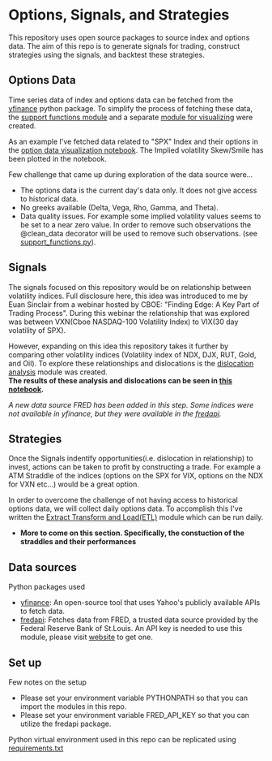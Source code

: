 # Options, Signals, and Strategies

This repository uses open source packages to source index and options data. 
The aim of this repo is to generate signals for trading, construct strategies using the signals, and backtest these strategies. 


## Options Data

Time series data of index and options data can be fetched from the [yfinance](https://ranaroussi.github.io/yfinance/index.html) python package.
To simplify the process of fetching these data, the [support functions module](./src/support_functions.py) and a separate [module for visualizing](./src/plot_functions.py) were created.

As an example I've fetched data related to "SPX" Index and their options in the [option data visualization notebook](./src/option_data_visualiztion.ipynb). The Implied volatility Skew/Smile has been plotted in the notebook.

Few challenge that came up during exploration of the data source were...
- The options data is the current day's data only. It does not give access to historical data. 
- No greeks available (Delta, Vega, Rho, Gamma, and Theta).
- Data quality issues. For example some implied volatility values seems to be set to a near zero value. In order to remove such observations the @clean_data decorator will be used to remove such observations. (see [support_functions.py](./src/support_functions.py)). 

## Signals

The signals focused on this repository would be on relationship between volatility indices. Full disclosure here, this idea was introduced to me by Euan Sinclair from a webinar hosted by CBOE: "Finding Edge: A Key Part of Trading Process". During this webinar the relationship that was explored was between VXN(Cboe NASDAQ-100 Volatility Index) to VIX(30 day volatility of SPX). 

However, expanding on this idea this repository takes it further by comparing other volatility indices (Volatility index of NDX, DJX, RUT, Gold, and Oil). To explore these relationships and dislocations is the [dislocation analysis](./src/dislocation_analysis.py) module was created.  
**The results of these analysis and dislocations can be seen in [this notebook](./src/notebooks/Finding_an_Edge.ipynb).**

*A new data source FRED has been added in this step. Some indices were not available in yfinance, but they were available in the [fredapi](https://pypi.org/project/fredapi/).*

## Strategies

Once the Signals indentify opportunities(i.e. dislocation in relationship) to invest, actions can be taken to profit by constructing a trade. For example a ATM Straddle of the indices (options on the SPX for VIX, options on the NDX for VXN etc...) would be a great option.

In order to overcome the challenge of not having access to historical options data, we will collect daily options data. To accomplish this I've written the [Extract Transform and Load(ETL)](./src/ETL.py) module which can be run daily.

- **More to come on this section. Specifically, the constuction of the straddles and their performances**


## Data sources

Python packages used
- [yfinance](https://ranaroussi.github.io/yfinance/index.html): An open-source tool that uses Yahoo's publicly available APIs to fetch data.
- [fredapi](https://pypi.org/project/fredapi/): Fetches data from FRED, a trusted data source provided by the Federal Reserve Bank of St.Louis. An API key is needed to use this module, please visit [website](https://fred.stlouisfed.org/) to get one.


## Set up 

Few notes on the setup
- Please set your environment variable PYTHONPATH so that you can import the modules in this repo.
- Please set your environment variable FRED_API_KEY so that you can utilize the fredapi package.

Python virtual environment used in this repo can be replicated using [requirements.txt](./requirements.txt)
